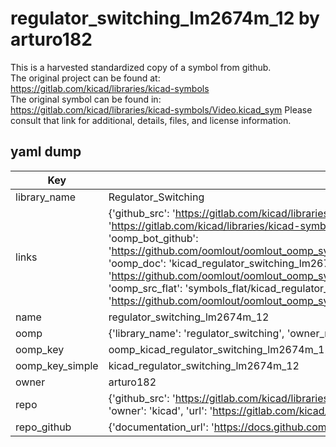 # regulator_switching_lm2674m_12 by arturo182  
This is a harvested standardized copy of a symbol from github.  
The original project can be found at:  
https://gitlab.com/kicad/libraries/kicad-symbols  
The original symbol can be found in:
https://gitlab.com/kicad/libraries/kicad-symbols/Video.kicad_sym
Please consult that link for additional, details, files, and license information.  
## yaml dump  
| Key | Value |  
| --- | --- |  
| library_name | Regulator_Switching |  
| links | {'github_src': 'https://gitlab.com/kicad/libraries/kicad-symbols/Video.kicad_sym', 'github_src_repo': 'https://gitlab.com/kicad/libraries/kicad-symbols', 'oomp_bot': 'kicad_regulator_switching_lm2674m_12/working', 'oomp_bot_github': 'https://github.com/oomlout/oomlout_oomp_symbol_bot/tree/main/kicad_regulator_switching_lm2674m_12/working', 'oomp_doc': 'kicad_regulator_switching_lm2674m_12/working', 'oomp_doc_github': 'https://github.com/oomlout/oomlout_oomp_symbol_doc/tree/main/kicad_regulator_switching_lm2674m_12/working', 'oomp_src_flat': 'symbols_flat/kicad_regulator_switching_lm2674m_12/working', 'oomp_src_flat_github': 'https://github.com/oomlout/oomlout_oomp_symbol_src/tree/main/kicad_regulator_switching_lm2674m_12/working'} |  
| name | regulator_switching_lm2674m_12 |  
| oomp | {'library_name': 'regulator_switching', 'owner_name': 'kicad', 'symbol_name': 'regulator_switching_lm2674m_12'} |  
| oomp_key | oomp_kicad_regulator_switching_lm2674m_12 |  
| oomp_key_simple | kicad_regulator_switching_lm2674m_12 |  
| owner | arturo182 |  
| repo | {'github_src': 'https://gitlab.com/kicad/libraries/kicad-symbols/Video.kicad_sym', 'name': 'libraries/kicad-symbols', 'owner': 'kicad', 'url': 'https://gitlab.com/kicad/libraries/kicad-symbols'} |  
| repo_github | {'documentation_url': 'https://docs.github.com/rest/repos/repos#get-a-repository', 'message': 'Not Found'} |  

